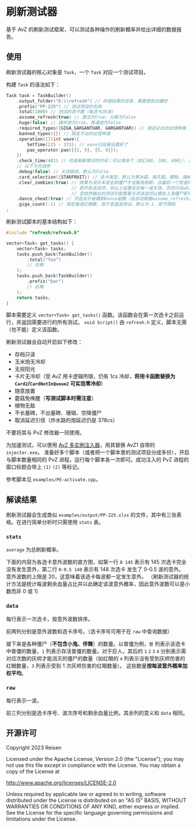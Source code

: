 # 刷新测试器

基于 AvZ 的刷新测试框架，可以测试各种操作的刷新概率并给出详细的数据报告。

## 使用

刷新测试器的核心对象是 `Task`，一个 `Task` 对应一个测试项目。

构建 `Task` 的语法如下：

```cpp
Task task = TaskBuilder()
    .output_folder("D:\\refresh") // 存储结果的目录，需要提前创建好
    .prefix("PP-225") // 测试项目的名称
    .total(1000) // 测试的选卡数（每选卡20波）
    .assume_refresh(true) // 激活为true，分离为false
    .huge(false) // 旗帜波为true，普通波为false
    .required_types({GIGA_GARGANTUAR, GARGANTUAR}) // 锁定必出的出怪种类
    .banned_types({}) // 锁定不出的出怪种类
    .operation([](int wave){
        SetTime(225 - 373); // wave已经被设置好了
        pao_operator.pao({{2, 9}, {5, 9}});
    })
    .check_time(401) // 检查刷新情况的时间；可以填多个（如{200, 300, 400}），会为每个时间单独生成一份数据
    // 以下为可选参
    .debug(false) // 关闭跳帧，默认为false
    .card_selection({STARFRUIT}) // 选卡类型，默认为寒冰菇、毁灭菇、樱桃、辣椒、窝瓜、地刺、三叶草、高坚果、大蒜、土豆
    .clear_zombies(true) // 效果为消灭本波全部僵尸才会触发刷新，且最后一个检查时间后会清除全场僵尸
                         // 若开启该选项，则以上设置会在每一波生效，否则只在w9、w19、w20生效，默认开启
                         // 含自然输出的测试可能需要关闭该选项以模拟上波僵尸影响植物索敌的情形
    .dance_cheat(true) // 开启女仆秘籍和Dance秘籍（会自动根据assume_refresh选择类型），默认为true
    .giga_count(-1) // 锁定每波红眼数，用于变速波测试。默认为-1，即不限制
;
```

刷新测试脚本的基本结构如下：

```cpp
#include "refresh/refresh.h"

vector<Task> get_tasks() {
    vector<Task> tasks;
    tasks.push_back(TaskBuilder()
        .total("foo")
        // 后略
    );
    tasks.push_back(TaskBuilder()
        .prefix("bar")
        // 后略
    );
    return tasks;
}
```

脚本需要定义 `vector<Task> get_tasks()` 函数。该函数会在第一次选卡之前运行，并返回需要进行的所有测试。
`void Script()` 由 `refresh.h` 定义，脚本无需（也不能）定义该函数。

刷新测试器会自动开启如下修改：

- 存档只读
- 玉米炮无冷却
- 无视阳光
- 卡片无冷却（受 AvZ 用卡逻辑所限，仍有 1cs 冷却，**将用卡函数替换为 `Card2`/`CardNotInQueue2` 可实现零冷却**）
- 随意放置
- 蘑菇免唤醒（**写测试脚本时需注意**）
- 植物无敌
- 不长墓碑，不出墓碑、珊瑚、空降僵尸
- 取消延迟引信（炸水路的炮延迟仍是 378cs）

不要将其与 PvZ 修改器一同使用。

为加速测试，可以使用 [AvZ 多实例注入器](https://github.com/alumkal/avz-multi-instance-tools/tree/main/injector)，用其替换 AvZ1 自带的 `injector.exe`。
准备好多个脚本（或者把一个脚本里的测试项目分成多份），开启与脚本数量相同的 PvZ 进程，运行每个脚本各一次即可。成功注入的 PvZ 进程的窗口标题会带上 `(1)` `(2)` 等标记。

参考脚本见 `examples/PE-activate.cpp`。

## 解读结果

刷新测试器会生成类似 `examples/output/PP-225.xlsx` 的文件，其中有三张表格。在进行简单分析时只需使用 `stats` 表。

### `stats`

`average` 为总刷新概率。

下面的内容为各选卡意外波数的直方图，如第一行 `0 145` 表示有 145 次选卡完全没有发生意外，第二行 `0-0.5 148` 表示有 148 次选卡 发生了 0-0.5 波的意外。
意外波数的上限是 20，这意味着该选卡每波都一定发生意外。
（刷新测试器的统计方法是统计每波剩余血量占比并以此确定该波意外概率，因此意外波数可以是小数而非 0 或 1）

### `data`

每行表示一次选卡，按意外波数排序。

前两列分别是意外波数和选卡序号。（选卡序号可用于在 `raw` 中查询数据）

接下来是各种僵尸（**不包含小鬼、伴舞**）的数量。以普僵为例，`普` 列表示该选卡中普僵的数量，`1` 列表示存活普僵的数量。对于巨人，其后的 `1` `2` `3` `4` 分别表示需对应次数的灰烬才能消灭的僵尸的数量（如红眼的 `4` 列表示没有受到灰烬伤害的红眼数量，`3` 列表示受到 1 次灰烬伤害的红眼数量）。
这些数量**按每波意外概率加权平均**。

### `raw`

每行表示一波。

前三列分别是选卡序号、波次序号和剩余血量比例，其余列的意义和 `data` 相同。


## 开源许可

Copyright 2023 Reisen

Licensed under the Apache License, Version 2.0 (the "License");
you may not use this file except in compliance with the License.
You may obtain a copy of the License at

<http://www.apache.org/licenses/LICENSE-2.0>

Unless required by applicable law or agreed to in writing, software
distributed under the License is distributed on an "AS IS" BASIS,
WITHOUT WARRANTIES OR CONDITIONS OF ANY KIND, either express or implied.
See the License for the specific language governing permissions and
limitations under the License.
